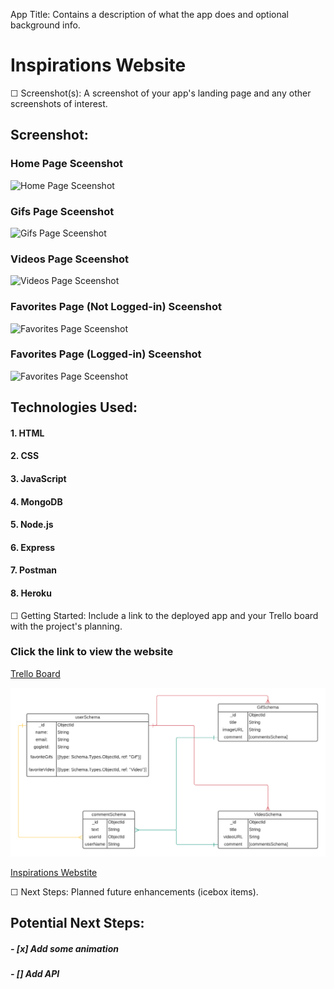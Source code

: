  App Title: Contains a description of what the app does and optional background info.

 # **Inspirations Website**

☐ Screenshot(s): A screenshot of your app's landing page and any other screenshots of interest.

## Screenshot:

### Home Page Sceenshot
![Home Page Sceenshot](/public/images/wireframe-previews/screenshots/homepage-screenshot.png)

### Gifs Page Sceenshot
![Gifs Page Sceenshot](images/wireframe-previews/screenshots/gifs-screenshot.png)

### Videos Page Sceenshot
![Videos Page Sceenshot](../images/wireframe-previews/screenshots/gifs-screenshot.png)

### Favorites Page (Not Logged-in) Sceenshot
![Favorites Page Sceenshot](../public/images/wireframe-previews/screenshots/gifs-screenshot.png)

### Favorites Page (Logged-in) Sceenshot
![Favorites Page Sceenshot](public/images/wireframe-previews/screenshots/homepage-screenshot.png)

## Technologies Used: 

#### 1. HTML
#### 2. CSS
#### 3. JavaScript
#### 4. MongoDB
#### 5. Node.js
#### 6. Express
#### 7. Postman
#### 8. Heroku



☐ Getting Started: Include a link to the deployed app and your Trello board with the project's planning.

### Click the link to view the website
[Trello Board](https://trello.com/b/Mq3Qp8RD)

![ERD](wireframe-previews/erd/ga-project-2.png)

[Inspirations Webstite]() 


☐ Next Steps: Planned future enhancements (icebox items).
## Potential Next Steps: 

##### - [x] Add some animation
##### - [] Add API

